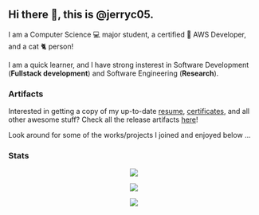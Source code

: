 ## Hi there 👋, this is @jerryc05.

I am a Computer Science 💻 major student, a certified 🏅 AWS Developer, and a cat 🐈 person!

I am a quick learner, and I have strong insterest in Software Development (__Fullstack development__) and Software Engineering (__Research__).

### Artifacts 
Interested in getting a copy of my up-to-date [resume](https://github.com/jerryc05/jerryc05/releases/download/latest/Ziyan_Chen_Work_Resume.pdf), [certificates](https://github.com/jerryc05/jerryc05/releases/download/latest/AWS.Certified.Developer.-.Associate.certificate.pdf), and all other awesome stuff? Check all the release artifacts [here](https://github.com/jerryc05/jerryc05/releases/tag/latest)!

Look around for some of the works/projects I joined and enjoyed below ...

### Stats

<p align="center">
  <img src="https://github-readme-stats.vercel.app/api?username=jerryc05&count_private=true&show_icons=true&theme=chartreuse-dark" >
</p>

<p align="center">
  <img src="https://github-readme-stats.vercel.app/api/top-langs/?username=jerryc05&langs_count=10&layout=compact&theme=chartreuse-dark" >
</p>

<p align="center">
  <img src="https://github-readme-stats.vercel.app/api/wakatime?theme=chartreuse-dark&layout=compact&username=jerryc05" >
</p>

<!--
**jerryc05/jerryc05** is a ✨ _special_ ✨ repository because its `README.md` (this file) appears on your GitHub profile.

Here are some ideas to get you started:

- 🔭 I’m currently working on ...
- 🌱 I’m currently learning ...
- 👯 I’m looking to collaborate on ...
- 🤔 I’m looking for help with ...
- 💬 Ask me about ...
- 📫 How to reach me: ...
- 😄 Pronouns: ...
- ⚡ Fun fact: ...
-->
